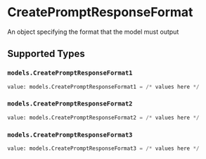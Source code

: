 # CreatePromptResponseFormat

An object specifying the format that the model must output


## Supported Types

### `models.CreatePromptResponseFormat1`

```python
value: models.CreatePromptResponseFormat1 = /* values here */
```

### `models.CreatePromptResponseFormat2`

```python
value: models.CreatePromptResponseFormat2 = /* values here */
```

### `models.CreatePromptResponseFormat3`

```python
value: models.CreatePromptResponseFormat3 = /* values here */
```

